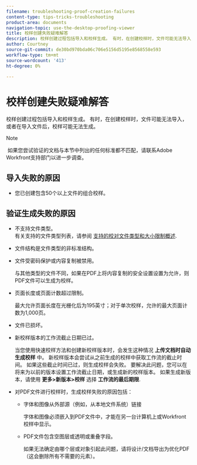 ```yaml
---
filename: troubleshooting-proof-creation-failures
content-type: tips-tricks-troubleshooting
product-area: documents
navigation-topic: use-the-desktop-proofing-viewer
title: 校样创建失败疑难解答
description: 校样创建过程包括导入和校样生成。 有时，在创建校样时，文件可能无法导入，或者在导入文件后，校样可能无法生成。
author: Courtney
source-git-commit: de30bd970bda06c706e5156d5195e8568558e593
workflow-type: tm+mt
source-wordcount: '413'
ht-degree: 0%

---
```



# 校样创建失败疑难解答

校样创建过程包括导入和校样生成。 有时，在创建校样时，文件可能无法导入，或者在导入文件后，校样可能无法生成。

>[!NOTE]
>
> 如果您尝试验证的文档与本节中列出的任何标准都不匹配，请联系Adobe Workfront支持部门以进一步调查。

## 导入失败的原因

* 您已创建包含50个以上文件的组合校样。

## 验证生成失败的原因

* 不支持文件类型。\
   有关支持的文件类型列表，请参阅 [支持的校对文件类型和大小限制概述](../../../review-and-approve-work/proofing/proofing-overview/supported-proofing-file-types.md).

* 文件结构是文件类型的非标准结构。
* 文件受密码保护或内容复制被禁用。

   与其他类型的文件不同，如果在PDF上将内容复制的安全设置设置为允许，则PDF文件可以生成为校样。

* 页面长度或页面计数超过限制。

   最大允许页面长度在光栅化后为195英寸；对于单次校样，允许的最大页面计数为1,000页。

* 文件已损坏。
* 新校样版本的工作流截止日期已过。

   当您使用快速校样方法和创建新校样版本时，会发生这种情况 **上传文档时自动生成校样** 中。 新校样版本会尝试从之前生成的校样中获取工作流的截止时间。 如果这些截止时间已过，则生成校样会失败。 要解决此问题，您可以在将来为以前的版本设置工作流截止日期，或生成新的校样版本。 如果生成新版本，请使用 **更多>新版本>校样** 选择 **工作流的最后期限**.

* 对PDF文件进行校样时，生成校样失败的原因包括：

   * 字体和图像从外部源（例如，从本地文件系统）链接

      字体和图像必须嵌入到PDF文件中，才能在另一台计算机上或Workfront校样中显示。

   * PDF文件包含空图层或透明或重叠字段。

      如果无法确定由哪个层或对象引起此问题，请将设计/文档导出为优化PDF（这会删除所有不需要的元素）。

